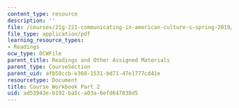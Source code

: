 ```yaml
---
content_type: resource
description: ''
file: /courses/21g-221-communicating-in-american-culture-s-spring-2019/ad53943eb192ba5ca03a6efd647838d5_MIT21G_221S19_cw2.pdf
file_type: application/pdf
learning_resource_types:
- Readings
ocw_type: OCWFile
parent_title: Readings and Other Assigned Materials
parent_type: CourseSection
parent_uid: afb59ccb-e368-1531-bd71-47e1777cd41e
resourcetype: Document
title: Course Workbook Part 2
uid: ad53943e-b192-ba5c-a03a-6efd647838d5
---
```

